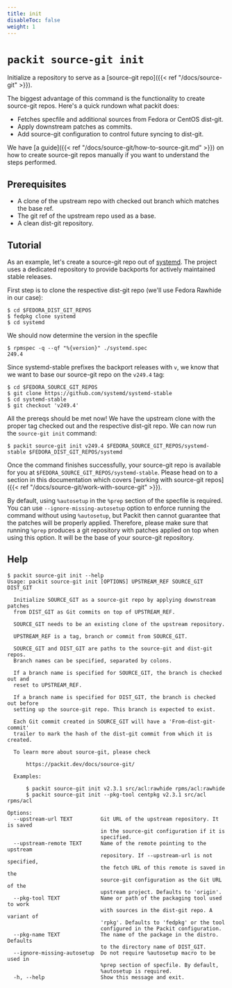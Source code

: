 ```yaml
---
title: init
disableToc: false
weight: 1
---
```


# `packit source-git init`

Initialize a repository to serve as a [source-git repo]({{< ref "/docs/source-git" >}}).

The biggest advantage of this command is the functionality to create source-git
repos. Here's a quick rundown what packit does:

 * Fetches specfile and additional sources from Fedora or CentOS dist-git.
 * Apply downstream patches as commits.
 * Add source-git configuration to control future syncing to dist-git.

We have [a guide]({{< ref "/docs/source-git/how-to-source-git.md" >}}) on how
to create source-git repos manually if you want to understand the steps performed.

## Prerequisites

 * A clone of the upstream repo with checked out branch which matches the base ref.
 * The git ref of the upstream repo used as a base.
 * A clean dist-git repository.

## Tutorial

As an example, let's create a source-git repo out of
[systemd](https://github.com/systemd/systemd-stable). The project uses a
dedicated repository to provide backports for actively maintained stable
releases.

First step is to clone the respective dist-git repo (we'll use Fedora Rawhide
in our case):

    $ cd $FEDORA_DIST_GIT_REPOS
    $ fedpkg clone systemd
    $ cd systemd

We should now determine the version in the specfile

    $ rpmspec -q --qf "%{version}" ./systemd.spec
    249.4

Since systemd-stable prefixes the backport releases with `v`, we know that we want to base our source-git repo on the `v249.4` tag:

    $ cd $FEDORA_SOURCE_GIT_REPOS
    $ git clone https://github.com/systemd/systemd-stable
    $ cd systemd-stable
    $ git checkout 'v249.4'

All the prereqs should be met now! We have the upstream clone with the proper
tag checked out and the respective dist-git repo. We can now run the `source-git init`
command:

    $ packit source-git init v249.4 $FEDORA_SOURCE_GIT_REPOS/systemd-stable $FEDORA_DIST_GIT_REPOS/systemd

Once the command finishes successfully, your source-git repo is available for
you at `$FEDORA_SOURCE_GIT_REPOS/systemd-stable`. Please head on to a section
in this documentation which covers [working with source-git repos]({{< ref
"/docs/source-git/work-with-source-git" >}}).

By default, using `%autosetup` in the `%prep` section of the specfile is required. 
You can use `--ignore-missing-autosetup` option to enforce running the command 
without using `%autosetup`, but Packit then cannot guarantee that the patches will be properly applied.
Therefore, please make sure that running `%prep` produces a git repository with patches applied on top when using this option.
It will be the base of your source-git repository.

## Help

    $ packit source-git init --help
    Usage: packit source-git init [OPTIONS] UPSTREAM_REF SOURCE_GIT DIST_GIT

      Initialize SOURCE_GIT as a source-git repo by applying downstream patches
      from DIST_GIT as Git commits on top of UPSTREAM_REF.

      SOURCE_GIT needs to be an existing clone of the upstream repository.

      UPSTREAM_REF is a tag, branch or commit from SOURCE_GIT.

      SOURCE_GIT and DIST_GIT are paths to the source-git and dist-git repos.
      Branch names can be specified, separated by colons.

      If a branch name is specified for SOURCE_GIT, the branch is checked out and
      reset to UPSTREAM_REF.

      If a branch name is specified for DIST_GIT, the branch is checked out before
      setting up the source-git repo. This branch is expected to exist.

      Each Git commit created in SOURCE_GIT will have a 'From-dist-git-commit'
      trailer to mark the hash of the dist-git commit from which it is created.

      To learn more about source-git, please check

          https://packit.dev/docs/source-git/

      Examples:

          $ packit source-git init v2.3.1 src/acl:rawhide rpms/acl:rawhide
          $ packit source-git init --pkg-tool centpkg v2.3.1 src/acl rpms/acl

    Options:
      --upstream-url TEXT         Git URL of the upstream repository. It is saved
                                  in the source-git configuration if it is
                                  specified.
      --upstream-remote TEXT      Name of the remote pointing to the upstream
                                  repository. If --upstream-url is not specified,
                                  the fetch URL of this remote is saved in the
                                  source-git configuration as the Git URL of the
                                  upstream project. Defaults to 'origin'.
      --pkg-tool TEXT             Name or path of the packaging tool used to work
                                  with sources in the dist-git repo. A variant of
                                  'rpkg'. Defaults to 'fedpkg' or the tool
                                  configured in the Packit configuration.
      --pkg-name TEXT             The name of the package in the distro. Defaults
                                  to the directory name of DIST_GIT.
      --ignore-missing-autosetup  Do not require %autosetup macro to be used in
                                  %prep section of specfile. By default,
                                  %autosetup is required.
      -h, --help                  Show this message and exit.
